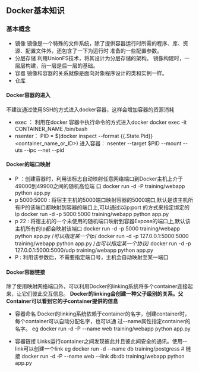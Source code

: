 ## Docker基本知识

### 基本概念
 - 镜像 
  镜像是一个特殊的文件系统，除了提供容器运行时所需的程序、库、资源、配置文件外，还包含了一下为运行时
  准备的一些配置参数。
  - 分层存储
  利用UnionFS技术，将其设计为分层存储的架构。
  镜像构建时，一层层构建，前一层是后一层的基础。
 - 容器
  镜像和容器的关系就像是面向对象程序设计的类和实例一样。
 - 仓库
#### Docker容器的进入
 不建议通过使用SSH的方式进入docker容器，这样会增加容器的资源消耗
  - exec ： 利用在docker 容器中执行命令的方式进入docker
            docker exec -it CONTAINER_NAME /bin/bash
  - nsenter：
            PID = $(docker inspect --format {{.State.Pid}} <container_name_or_ID>)
      进入容器：
            nsenter --target $PID --mount --uts --ipc --net --pid
#### Docker的端口映射
  - P ：创建容器时，利用该标志自动映射任意网络端口到Docker主机上介于49000到49900之间的随机高位端
  口
            docker run -d -P training/webapp python app.py
  - p 5000:5000 : 将宿主主机的5000端口映射容器的5000端口,默认是该主机所有IP的该端口都映射到容器的端口上,可以通过以ip:port 的方式来指定绑定的Ip
            docker run -d -p 5000:5000 training/webapp python app.py
  - p 22  : 将宿主机的一个未使用的随机端口映射到容器Expose的端口上,默认该主机所有的Ip都会映射该端口
            docker run -d -p  5000 training/webapp python app.py
            /*可以指定某一个Ip*/
            docker run -d -p 127.0.0.1:5000:5000 training/webapp python app.py
            /*也可以指定某一个协议*/
            docker run -d -p 127.0.0.1:5000:5000/udp training/webapp python app.py
  - P : 利用该参数后，不需要指定端口号，主机会自动映射至某一端口
#### Docker容器链接
  除了使用映射网络端口外，可以利用Docker的linking系统将多个container连接起来，让它们彼此交互信息。
  **Docker的linking会创建一种父子级别的关系。父Container可以看到它的子container提供的信息**
  - 容器命名
    Docker的linking系统依赖于container的名字，创建container时，每个container可以自动分配名字，也可以通
  过--name属性指定container的名字。
      eg docker run -d -P --name web training/webapp python app.py
    
  - 容器链接
    Links运行container之间发现彼此并且彼此间安全的通讯。使用--link可以创建一个link
      eg
        docker run -d --name db training/postgress
        # 链接
        docker run -d -P --name web --link db:db training/webapp python app.py


